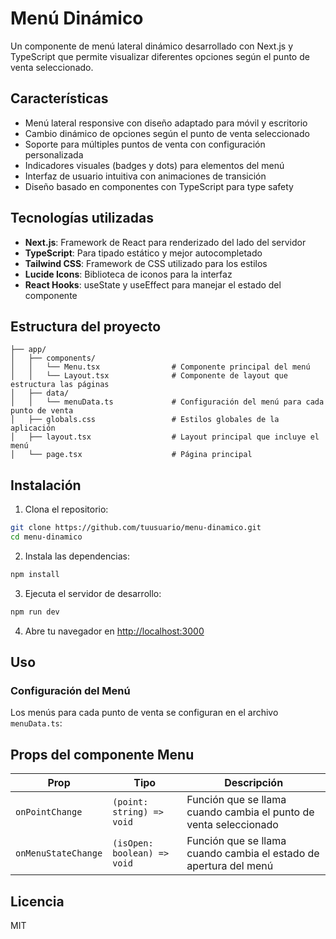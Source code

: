 # Menú Dinámico

Un componente de menú lateral dinámico desarrollado con Next.js y TypeScript que permite visualizar diferentes opciones según el punto de venta seleccionado.

## Características

- Menú lateral responsive con diseño adaptado para móvil y escritorio
- Cambio dinámico de opciones según el punto de venta seleccionado
- Soporte para múltiples puntos de venta con configuración personalizada
- Indicadores visuales (badges y dots) para elementos del menú
- Interfaz de usuario intuitiva con animaciones de transición
- Diseño basado en componentes con TypeScript para type safety

## Tecnologías utilizadas

- **Next.js**: Framework de React para renderizado del lado del servidor
- **TypeScript**: Para tipado estático y mejor autocompletado
- **Tailwind CSS**: Framework de CSS utilizado para los estilos
- **Lucide Icons**: Biblioteca de iconos para la interfaz
- **React Hooks**: useState y useEffect para manejar el estado del componente

## Estructura del proyecto

```
├── app/
│   ├── components/
│   │   └── Menu.tsx                # Componente principal del menú
│   │   └── Layout.tsx              # Componente de layout que estructura las páginas
│   ├── data/
│   │   └── menuData.ts             # Configuración del menú para cada punto de venta
│   ├── globals.css                 # Estilos globales de la aplicación
│   ├── layout.tsx                  # Layout principal que incluye el menú
│   └── page.tsx                    # Página principal
```

## Instalación

1. Clona el repositorio:
```bash
git clone https://github.com/tuusuario/menu-dinamico.git
cd menu-dinamico
```

2. Instala las dependencias:
```bash
npm install
```

3. Ejecuta el servidor de desarrollo:
```bash
npm run dev
```

4. Abre tu navegador en [http://localhost:3000](http://localhost:3000)

## Uso

### Configuración del Menú

Los menús para cada punto de venta se configuran en el archivo `menuData.ts`:


## Props del componente Menu

| Prop | Tipo | Descripción |
|------|------|-------------|
| `onPointChange` | `(point: string) => void` | Función que se llama cuando cambia el punto de venta seleccionado |
| `onMenuStateChange` | `(isOpen: boolean) => void` | Función que se llama cuando cambia el estado de apertura del menú |

## Licencia

MIT